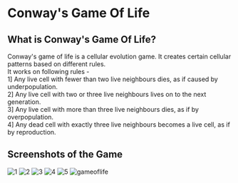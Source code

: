 # Conway's Game Of Life

## What is Conway's Game Of Life?</br>
Conway's game of life is a cellular evolution game. It creates certain cellular patterns based on different rules.</br>
It works on following rules -</br>
1] Any live cell with fewer than two live neighbours dies, as if caused by underpopulation.</br>
2] Any live cell with two or three live neighbours lives on to the next generation.</br>
3] Any live cell with more than three live neighbours dies, as if by overpopulation.</br>
4] Any dead cell with exactly three live neighbours becomes a live cell, as if by reproduction.</br>

## Screenshots of the Game
![1](https://cloud.githubusercontent.com/assets/22826481/23501537/18cc69d6-fee9-11e6-8b0c-491a4464aa1f.PNG)
![2](https://cloud.githubusercontent.com/assets/22826481/23501540/18dcf512-fee9-11e6-9201-10468b09d709.PNG)
![3](https://cloud.githubusercontent.com/assets/22826481/23501538/18dc13c2-fee9-11e6-9bea-bf3f24556a96.PNG)
![4](https://cloud.githubusercontent.com/assets/22826481/23501539/18dc2aec-fee9-11e6-8fe7-c91d102fc925.PNG)
![5](https://cloud.githubusercontent.com/assets/22826481/23501541/18de84d6-fee9-11e6-8484-f62149f2a726.PNG)
![gameoflife](https://cloud.githubusercontent.com/assets/22826481/24288696/9fc8fb3a-103b-11e7-9d57-c3e48f7958c9.gif)

